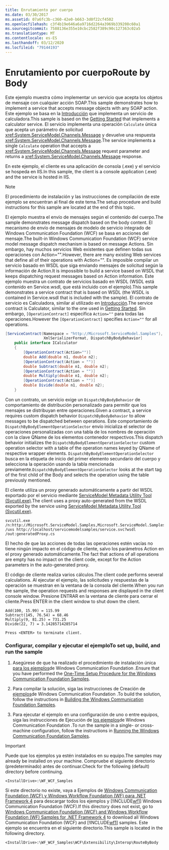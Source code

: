 ```yaml
---
title: Enrutamiento por cuerpo
ms.date: 03/30/2017
ms.assetid: 07a6fc3b-c360-42e0-b663-3d0f22cf4502
ms.openlocfilehash: c3f4b19e646a6a9716d2264a3969b339208c60a1
ms.sourcegitcommit: 7588136e355e10cbc2582f389c90c127363c02a5
ms.translationtype: MT
ms.contentlocale: es-ES
ms.lasthandoff: 03/12/2020
ms.locfileid: "79144193"
---
```

# <a name="route-by-body"></a><span data-ttu-id="711cb-102">Enrutamiento por cuerpo</span><span class="sxs-lookup"><span data-stu-id="711cb-102">Route by Body</span></span>
<span data-ttu-id="711cb-103">Este ejemplo muestra cómo implementar un servicio que acepta los objetos de mensaje con cualquier acción SOAP.</span><span class="sxs-lookup"><span data-stu-id="711cb-103">This sample demonstrates how to implement a service that accepts message objects with any SOAP action.</span></span> <span data-ttu-id="711cb-104">Este ejemplo se basa en la [Introducción](../../../../docs/framework/wcf/samples/getting-started-sample.md) que implementa un servicio de calculadora.</span><span class="sxs-lookup"><span data-stu-id="711cb-104">This sample is based on the [Getting Started](../../../../docs/framework/wcf/samples/getting-started-sample.md) that implements a calculator service.</span></span> <span data-ttu-id="711cb-105">El servicio implementa una operación `Calculate` única que acepta un parámetro de solicitud <xref:System.ServiceModel.Channels.Message> y devuelve una respuesta <xref:System.ServiceModel.Channels.Message>.</span><span class="sxs-lookup"><span data-stu-id="711cb-105">The service implements a single `Calculate` operation that accepts a <xref:System.ServiceModel.Channels.Message> request parameter and returns a <xref:System.ServiceModel.Channels.Message> response.</span></span>  
  
 <span data-ttu-id="711cb-106">En este ejemplo, el cliente es una aplicación de consola (.exe) y el servicio se hospeda en IIS.</span><span class="sxs-lookup"><span data-stu-id="711cb-106">In this sample, the client is a console application (.exe) and the service is hosted in IIS.</span></span>  
  
> [!NOTE]
> <span data-ttu-id="711cb-107">El procedimiento de instalación y las instrucciones de compilación de este ejemplo se encuentran al final de este tema.</span><span class="sxs-lookup"><span data-stu-id="711cb-107">The setup procedure and build instructions for this sample are located at the end of this topic.</span></span>  
  
 <span data-ttu-id="711cb-108">El ejemplo muestra el envío de mensajes según el contenido del cuerpo.</span><span class="sxs-lookup"><span data-stu-id="711cb-108">The sample demonstrates message dispatch based on the body content.</span></span> <span data-ttu-id="711cb-109">El mecanismo de envío de mensajes de modelo de servicio integrado de Windows Communication Foundation (WCF) se basa en acciones del mensaje.</span><span class="sxs-lookup"><span data-stu-id="711cb-109">The built-in Windows Communication Foundation (WCF) service model message dispatch mechanism is based on message Actions.</span></span> <span data-ttu-id="711cb-110">Sin embargo, hay muchos servicios Web existentes que definen todas sus operaciones con Action="".</span><span class="sxs-lookup"><span data-stu-id="711cb-110">However, there are many existing Web services that define all of their operations with Action="".</span></span> <span data-ttu-id="711cb-111">Es imposible compilar un servicio basado en WSDL que siga enviando mensajes de solicitud según la información de Action.</span><span class="sxs-lookup"><span data-stu-id="711cb-111">It is impossible to build a service based on WSDL that keeps dispatching request messages based on Action information.</span></span> <span data-ttu-id="711cb-112">Este ejemplo muestra un contrato de servicios basado en WSDL (WSDL está contenido en Service.wsdl, que está incluido con el ejemplo).</span><span class="sxs-lookup"><span data-stu-id="711cb-112">This sample demonstrates a service contract that is based on WSDL (the WSDL is contained in Service.wsdl that is included with the sample).</span></span> <span data-ttu-id="711cb-113">El contrato de servicio es Calculadora, similar al utilizado en [Introducción](../../../../docs/framework/wcf/samples/getting-started-sample.md).</span><span class="sxs-lookup"><span data-stu-id="711cb-113">The service contract is Calculator, similar to the one used in [Getting Started](../../../../docs/framework/wcf/samples/getting-started-sample.md).</span></span> <span data-ttu-id="711cb-114">Sin embargo, `[OperationContract]` especifica `Action=""` para todas las operaciones.</span><span class="sxs-lookup"><span data-stu-id="711cb-114">However the `[OperationContract]` specifies `Action=""` for all operations.</span></span>  
  
```csharp  
[ServiceContract(Namespace = "http://Microsoft.ServiceModel.Samples"),
                 XmlSerializerFormat, DispatchByBodyBehavior]  
    public interface ICalculator  
    {  
        [OperationContract(Action="")]  
        double Add(double n1, double n2);  
        [OperationContract(Action = "")]  
        double Subtract(double n1, double n2);  
        [OperationContract(Action = "")]  
        double Multiply(double n1, double n2);  
        [OperationContract(Action = "")]  
        double Divide(double n1, double n2);  
    }  
```  
  
 <span data-ttu-id="711cb-115">Con un contrato, un servicio exige un `DispatchByBodyBehavior` de comportamiento de distribución personalizado para permitir que los mensajes se distribuyan entre operaciones.</span><span class="sxs-lookup"><span data-stu-id="711cb-115">Given a contract, a service requires custom dispatch behavior `DispatchByBodyBehavior` to allow messages to be dispatched between operations.</span></span> <span data-ttu-id="711cb-116">Este comportamiento de `DispatchByBodyElementOperationSelector` envío inicializa el selector de operaciones personalizadas con una tabla de los nombres de operación con la clave QName de los elementos contenedor respectivos.</span><span class="sxs-lookup"><span data-stu-id="711cb-116">This dispatch behavior initializes the `DispatchByBodyElementOperationSelector` custom operation selector with a table of the operation names keyed by QName of respective wrapper elements.</span></span> <span data-ttu-id="711cb-117">`DispatchByBodyElementOperationSelector` busca en la etiqueta de inicio del primer elemento secundario del cuerpo y selecciona la operación usando la tabla mencionada previamente.</span><span class="sxs-lookup"><span data-stu-id="711cb-117">`DispatchByBodyElementOperationSelector` looks at the start tag of the first child of the Body and selects the operation using the table previously mentioned.</span></span>  
  
 <span data-ttu-id="711cb-118">El cliente utiliza un proxy generado automáticamente a partir del WSDL exportado por el servicio mediante [ServiceModel Metadata Utility Tool (Svcutil.exe)](../../../../docs/framework/wcf/servicemodel-metadata-utility-tool-svcutil-exe.md).</span><span class="sxs-lookup"><span data-stu-id="711cb-118">The client uses a proxy auto-generated from the WSDL exported by the service using [ServiceModel Metadata Utility Tool (Svcutil.exe)](../../../../docs/framework/wcf/servicemodel-metadata-utility-tool-svcutil-exe.md).</span></span>  
  
```console  
svcutil.exe  /n:http://Microsoft.ServiceModel.Samples,Microsoft.ServiceModel.Samples /uxs http://localhost/servicemodelsamples/service.svc?wsdl /out:generatedProxy.cs  
```  
  
 <span data-ttu-id="711cb-119">El hecho de que las acciones de todas las operaciones estén vacías no tiene ningún impacto en el código de cliente, salvo los parámetros Action en el proxy generado automáticamente.</span><span class="sxs-lookup"><span data-stu-id="711cb-119">The fact that actions of all operations are empty has no impact on the client code, except for the Action parameters in the auto-generated proxy.</span></span>  
  
 <span data-ttu-id="711cb-120">El código de cliente realiza varios cálculos.</span><span class="sxs-lookup"><span data-stu-id="711cb-120">The client code performs several calculations.</span></span> <span data-ttu-id="711cb-121">Al ejecutar el ejemplo, las solicitudes y respuestas de la operación se muestran en la ventana de la consola del cliente.</span><span class="sxs-lookup"><span data-stu-id="711cb-121">When you run the sample, the operation requests and responses are displayed in the client console window.</span></span> <span data-ttu-id="711cb-122">Presione ENTRAR en la ventana de cliente para cerrar el cliente.</span><span class="sxs-lookup"><span data-stu-id="711cb-122">Press ENTER in the client window to shut down the client.</span></span>  
  
```console
Add(100, 15.99) = 115.99  
Subtract(145, 76.54) = 68.46  
Multiply(9, 81.25) = 731.25  
Divide(22, 7) = 3.14285714285714  
  
Press <ENTER> to terminate client.  
```  
  
### <a name="to-set-up-build-and-run-the-sample"></a><span data-ttu-id="711cb-123">Configurar, compilar y ejecutar el ejemplo</span><span class="sxs-lookup"><span data-stu-id="711cb-123">To set up, build, and run the sample</span></span>  
  
1. <span data-ttu-id="711cb-124">Asegúrese de que ha realizado el procedimiento de instalación única [para los ejemplos](../../../../docs/framework/wcf/samples/one-time-setup-procedure-for-the-wcf-samples.md)de Windows Communication Foundation .</span><span class="sxs-lookup"><span data-stu-id="711cb-124">Ensure that you have performed the [One-Time Setup Procedure for the Windows Communication Foundation Samples](../../../../docs/framework/wcf/samples/one-time-setup-procedure-for-the-wcf-samples.md).</span></span>  
  
2. <span data-ttu-id="711cb-125">Para compilar la solución, siga las instrucciones de Creación de [ejemplos](../../../../docs/framework/wcf/samples/building-the-samples.md)de Windows Communication Foundation .</span><span class="sxs-lookup"><span data-stu-id="711cb-125">To build the solution, follow the instructions in [Building the Windows Communication Foundation Samples](../../../../docs/framework/wcf/samples/building-the-samples.md).</span></span>  
  
3. <span data-ttu-id="711cb-126">Para ejecutar el ejemplo en una configuración de uno o entre equipos, siga las instrucciones de Ejecución de [los ejemplos](../../../../docs/framework/wcf/samples/running-the-samples.md)de Windows Communication Foundation .</span><span class="sxs-lookup"><span data-stu-id="711cb-126">To run the sample in a single- or cross-machine configuration, follow the instructions in [Running the Windows Communication Foundation Samples](../../../../docs/framework/wcf/samples/running-the-samples.md).</span></span>  
  
> [!IMPORTANT]
> <span data-ttu-id="711cb-127">Puede que los ejemplos ya estén instalados en su equipo.</span><span class="sxs-lookup"><span data-stu-id="711cb-127">The samples may already be installed on your machine.</span></span> <span data-ttu-id="711cb-128">Compruebe el siguiente directorio (predeterminado) antes de continuar.</span><span class="sxs-lookup"><span data-stu-id="711cb-128">Check for the following (default) directory before continuing.</span></span>  
>
> `<InstallDrive>:\WF_WCF_Samples`  
>
> <span data-ttu-id="711cb-129">Si este directorio no existe, vaya a Ejemplos de [Windows Communication Foundation (WCF) y Windows Workflow Foundation (WF) para .NET Framework 4](https://www.microsoft.com/download/details.aspx?id=21459) para descargar todos los ejemplos y [!INCLUDE[wf1](../../../../includes/wf1-md.md)] Windows Communication Foundation (WCF).</span><span class="sxs-lookup"><span data-stu-id="711cb-129">If this directory does not exist, go to [Windows Communication Foundation (WCF) and Windows Workflow Foundation (WF) Samples for .NET Framework 4](https://www.microsoft.com/download/details.aspx?id=21459) to download all Windows Communication Foundation (WCF) and [!INCLUDE[wf1](../../../../includes/wf1-md.md)] samples.</span></span> <span data-ttu-id="711cb-130">Este ejemplo se encuentra en el siguiente directorio.</span><span class="sxs-lookup"><span data-stu-id="711cb-130">This sample is located in the following directory.</span></span>  
>
> `<InstallDrive>:\WF_WCF_Samples\WCF\Extensibility\Interop\RouteByBody`  
